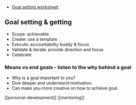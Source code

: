- [Goal setting worksheet](goal_setting_worksheet.pdf)

## Goal setting & getting
- Scope: achievable
- Create: use a template
- Execute: accountability buddy & focus
- Validate & iterate: provide direction and focus
- Celebrate
### Means vs end goals - listen to the why behind a goal
- Why is a goal important to you?
- Dive deeper and understand motivation.
- Can make you more creative on how to achieve goal.

[[personal-development]]
[[mentoring]]